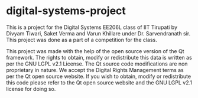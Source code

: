 # digital-systems-project  

This is a project for the Digital Systems EE206L class of IIT Tirupati by Divyam Tiwari, Saket Verma and Varun Khillare under Dr. Sarvendranath sir. This project was done as a part of a competition for the class.  

This project was made with the help of the open source version of the Qt framework. The rights to obtain, modify or redistribute this data is written as per the GNU LGPL v2.1 License. The Qt source code modifications are non proprietary in nature. We accept the Digital Rights Management terms as per the Qt open source website. If you wish to obtain, modify or redistribute this code please refer to the Qt open source website and the GNU LGPL v2.1 license for doing so.
